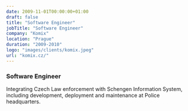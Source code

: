 ```yaml
---
date: 2009-11-01T00:00:00+01:00
draft: false
title: "Software Engineer"
jobTitle: "Software Engineer"
company: "Komix"
location: "Prague"
duration: "2009-2010"
logo: "images/clients/komix.jpeg"
url: "komix.cz/"
---
```

### Software Engineer

Integrating Czech Law enforcement with Schengen Information System, including development, deployment and maintenance at Police headquarters.